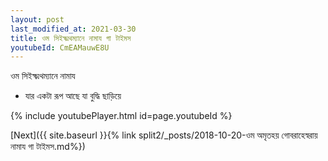 ```yaml
---
layout: post
last_modified_at: 2021-03-30
title: ওম সিইক্ষ্মথম্যানে নামায গা টাইমস
youtubeId: CmEAMauwE8U
---
```

 
 
 ওম সিইক্ষ্মথম্যানে নামায  
 
 -  যার একটা রূপ আছে যা বুদ্ধি ছাড়িয়ে 
 
  
 
  
 
 
 
 
 
 


{% include youtubePlayer.html id=page.youtubeId %}
 
[Next]({{ site.baseurl }}{% link  split2/_posts/2018-10-20-ওম অমৃতহয় গোবরাহেস্বরায় নামায গা টাইমস.md%})
 
